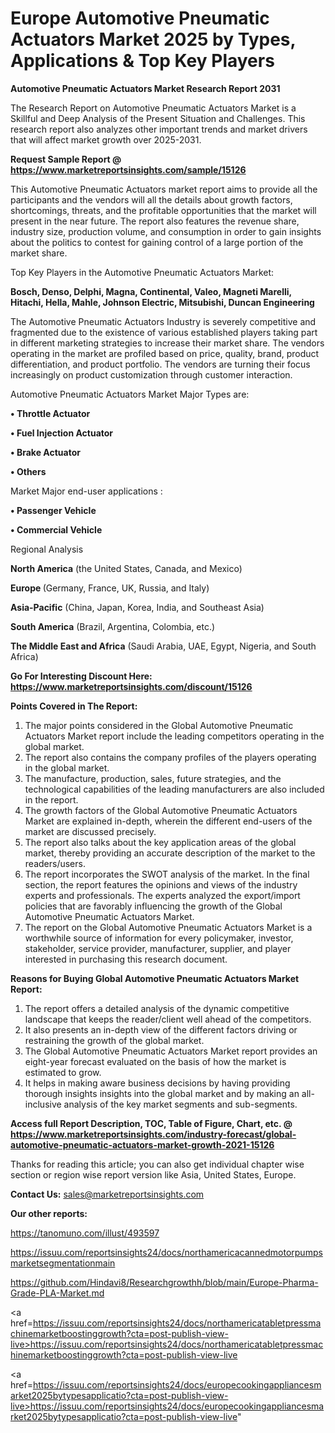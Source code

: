 # Europe Automotive Pneumatic Actuators Market 2025 by Types, Applications & Top Key Players

<strong>Automotive Pneumatic Actuators Market Research Report 2031</strong>

The Research Report on Automotive Pneumatic Actuators Market is a Skillful and Deep Analysis of the Present Situation and Challenges. This research report also analyzes other important trends and market drivers that will affect market growth over 2025-2031.

<strong>Request Sample Report @ <a href=https://www.marketreportsinsights.com/sample/15126>https://www.marketreportsinsights.com/sample/15126</a></strong>

This Automotive Pneumatic Actuators market report aims to provide all the participants and the vendors will all the details about growth factors, shortcomings, threats, and the profitable opportunities that the market will present in the near future. The report also features the revenue share, industry size, production volume, and consumption in order to gain insights about the politics to contest for gaining control of a large portion of the market share.

Top Key Players in the Automotive Pneumatic Actuators Market:

<strong>Bosch, Denso, Delphi, Magna, Continental, Valeo, Magneti Marelli, Hitachi, Hella, Mahle, Johnson Electric, Mitsubishi, Duncan Engineering</strong>

The Automotive Pneumatic Actuators Industry is severely competitive and fragmented due to the existence of various established players taking part in different marketing strategies to increase their market share. The vendors operating in the market are profiled based on price, quality, brand, product differentiation, and product portfolio. The vendors are turning their focus increasingly on product customization through customer interaction.

Automotive Pneumatic Actuators Market Major Types are:

<strong>• Throttle Actuator

• Fuel Injection Actuator

• Brake Actuator

• Others</strong>

Market Major end-user applications :

<strong>• Passenger Vehicle

• Commercial Vehicle</strong>

Regional Analysis

</u><strong><b>North America</b></strong> (the United States, Canada, and Mexico)

<strong><b>Europe </b></strong>(Germany, France, UK, Russia, and Italy)

<strong><b>Asia-Pacific</b></strong> (China, Japan, Korea, India, and Southeast Asia)

<strong><b>South America</b></strong> (Brazil, Argentina, Colombia, etc.)

<strong><b>The Middle East and Africa</b></strong> (Saudi Arabia, UAE, Egypt, Nigeria, and South Africa)

<strong>Go For Interesting Discount Here: <a href=https://www.marketreportsinsights.com/discount/15126>https://www.marketreportsinsights.com/discount/15126</a></strong>

<strong>Points Covered in The Report:</strong>
<ol>
  <li>The major points considered in the Global Automotive Pneumatic Actuators Market report include the leading competitors operating in the global market.</li>
  <li>The report also contains the company profiles of the players operating in the global market.</li>
  <li>The manufacture, production, sales, future strategies, and the technological capabilities of the leading manufacturers are also included in the report.</li>
  <li>The growth factors of the Global Automotive Pneumatic Actuators Market are explained in-depth, wherein the different end-users of the market are discussed precisely.</li>
  <li>The report also talks about the key application areas of the global market, thereby providing an accurate description of the market to the readers/users.</li>
  <li>The report incorporates the SWOT analysis of the market. In the final section, the report features the opinions and views of the industry experts and professionals. The experts analyzed the export/import policies that are favorably influencing the growth of the Global Automotive Pneumatic Actuators Market.</li>
  <li>The report on the Global Automotive Pneumatic Actuators Market is a worthwhile source of information for every policymaker, investor, stakeholder, service provider, manufacturer, supplier, and player interested in purchasing this research document.</li>
</ol>
<strong>Reasons for Buying Global Automotive Pneumatic Actuators Market Report:</strong>

<ol>
  <li>The report offers a detailed analysis of the dynamic competitive landscape that keeps the reader/client well ahead of the competitors.</li>
  <li>It also presents an in-depth view of the different factors driving or restraining the growth of the global market.</li>
  <li>The Global Automotive Pneumatic Actuators Market report provides an eight-year forecast evaluated on the basis of how the market is estimated to grow.</li>
  <li>It helps in making aware business decisions by having providing thorough insights insights into the global market and by making an all-inclusive analysis of the key market segments and sub-segments.</li>
</ol>
<strong>Access full Report Description, TOC, Table of Figure, Chart, etc. @ <a href=https://www.marketreportsinsights.com/industry-forecast/global-automotive-pneumatic-actuators-market-growth-2021-15126>https://www.marketreportsinsights.com/industry-forecast/global-automotive-pneumatic-actuators-market-growth-2021-15126</a></strong>


Thanks for reading this article; you can also get individual chapter wise section or region wise report version like Asia, United States, Europe.

<strong>Contact Us:</strong>
sales@marketreportsinsights.com

<strong>Our other reports:</strong>

<a href=https://tanomuno.com/illust/493597>https://tanomuno.com/illust/493597</a>

<a href=https://issuu.com/reportsinsights24/docs/northamericacannedmotorpumpsmarketsegmentationmain>https://issuu.com/reportsinsights24/docs/northamericacannedmotorpumpsmarketsegmentationmain</a>

<a href=https://github.com/Hindavi8/Researchgrowthh/blob/main/Europe-Pharma-Grade-PLA-Market.md>https://github.com/Hindavi8/Researchgrowthh/blob/main/Europe-Pharma-Grade-PLA-Market.md</a>

<a href=https://issuu.com/reportsinsights24/docs/northamericatabletpressmachinemarketboostinggrowth?cta=post-publish-view-live>https://issuu.com/reportsinsights24/docs/northamericatabletpressmachinemarketboostinggrowth?cta=post-publish-view-live</a>

<a href=https://issuu.com/reportsinsights24/docs/europecookingappliancesmarket2025bytypesapplicatio?cta=post-publish-view-live>https://issuu.com/reportsinsights24/docs/europecookingappliancesmarket2025bytypesapplicatio?cta=post-publish-view-live</a>"
